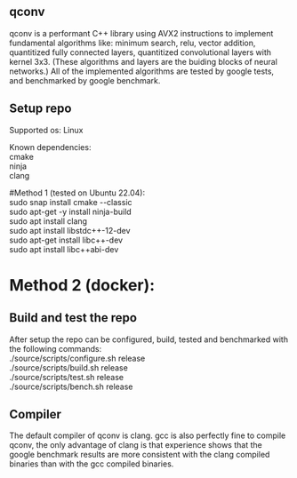 ## qconv
qconv is a performant C++ library using AVX2 instructions to implement fundamental algorithms like: minimum search, relu, vector addition, quantitized fully connected layers, quantitized convolutional layers with kernel 3x3. (These algorithms and layers are the buiding blocks of neural networks.) All of the implemented algorithms are tested by google tests, and benchmarked by google benchmark.

## Setup repo
Supported os: Linux  

Known dependencies:  
cmake  
ninja  
clang  

#Method 1 (tested on Ubuntu 22.04):  
sudo snap install cmake --classic  
sudo apt-get -y install ninja-build  
sudo apt install clang  
sudo apt install libstdc++-12-dev  
sudo apt-get install libc++-dev  
sudo apt install libc++abi-dev  

# Method 2 (docker):


## Build and test the repo
After setup the repo can be configured, build, tested and benchmarked with the following commands:  
./source/scripts/configure.sh release  
./source/scripts/build.sh release  
./source/scripts/test.sh release  
./source/scripts/bench.sh release
  
## Compiler
The default compiler of qconv is clang. gcc is also perfectly fine to compile qconv, 
the only advantage of clang is that experience shows that the google benchmark results are more consistent with the clang compiled binaries than with the gcc compiled binaries. 

